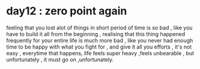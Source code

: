 # day12 : zero point again 
feeling that you lost alot of things in short period of time is so bad , like you have to build it all from the beginning , realising that this thing happened frequently for your entire life is much more bad , like you never had enough time to be happy with what you fight for , and give it all you efforts , it's not easy , everytime that happens, life feels super heavy ,feels unbearable , but unfortunately , it must go on ,unfortunately.
